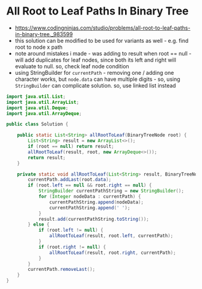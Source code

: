 # All Root to Leaf Paths In Binary Tree

- https://www.codingninjas.com/studio/problems/all-root-to-leaf-paths-in-binary-tree._983599
- this solution can be modified to be used for variants as well - e.g. find root to node x path
- note around mistakes i made - was adding to result when root == null - will add duplicates for leaf nodes, since both its left and right will evaluate to null. so, check leaf node condition
- using StringBuilder for `currentPath` - removing one / adding one character works, but `node.data` can have multiple digits - so, using `StringBuilder` can complicate solution. so, use linked list instead

```java
import java.util.List;
import java.util.ArrayList;
import java.util.Deque;
import java.util.ArrayDeque;

public class Solution {

    public static List<String> allRootToLeaf(BinaryTreeNode root) {
        List<String> result = new ArrayList<>();
        if (root == null) return result;
        allRootToLeaf(result, root, new ArrayDeque<>());
        return result;
    }

    private static void allRootToLeaf(List<String> result, BinaryTreeNode root, ArrayDeque<Integer> currentPath) {
        currentPath.addLast(root.data);
        if (root.left == null && root.right == null) {
            StringBuilder currentPathString = new StringBuilder();
            for (Integer nodeData : currentPath) {
                currentPathString.append(nodeData);
                currentPathString.append(' ');
            }
            result.add(currentPathString.toString());
        } else {
            if (root.left != null) {
                allRootToLeaf(result, root.left, currentPath);
            }
            if (root.right != null) {
                allRootToLeaf(result, root.right, currentPath);
            }
        }
        currentPath.removeLast();
    }
}
``` 
